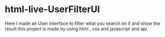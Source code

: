 # html-live-UserFilterUI
Here I   made an User Interface  to filter what you search on it  and show the result this project is made by using html , css and javascript and api.

